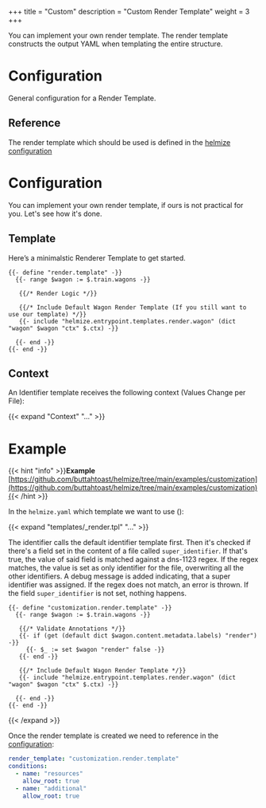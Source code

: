 +++
title = "Custom"
description = "Custom Render Template"
weight = 3
+++

You can implement your own render template. The render template constructs the output YAML when templating the entire structure.

# Configuration

General configuration for a Render Template.

## Reference

The render template which should be used is defined in the [helmize configuration](../../configuration/helmize/#render_template)





# Configuration

You can implement your own render template, if ours is not practical for you. Let's see how it's done.


## Template

Here’s a minimalstic Renderer Template to get started.

```go-text-template
{{- define "render.template" -}}
  {{- range $wagon := $.train.wagons -}}

   {{/* Render Logic */}}

   {{/* Include Default Wagon Render Template (If you still want to use our template) */}}
   {{- include "helmize.entrypoint.templates.render.wagon" (dict "wagon" $wagon "ctx" $.ctx) -}}

  {{- end -}}
{{- end -}}
```

## Context

An Identifier template receives the following context (Values Change per File):

{{< expand "Context" "..." >}}


# Example

{{< hint "info" >}}**Example** [https://github.com/buttahtoast/helmize/tree/main/examples/customization](https://github.com/buttahtoast/helmize/tree/main/examples/customization){{< /hint >}}


In the `helmize.yaml` which template we want to use ():


{{< expand "templates/_render.tpl" "..." >}}

The identifier calls the default identifier template first. Then it's checked if there's a field set in the content of a file called `super_identifier`. If that's true, the value of said field is matched against a dns-1123 regex. If the regex matches, the value is set as only identifier for the file, overwriting all the other identifiers. A debug message is added indicating, that a super identifier was assigned. If the regex does not match, an error is thrown. If the field `super_identifier` is not set, nothing happens.


```go-text-template
{{- define "customization.render.template" -}}
  {{- range $wagon := $.train.wagons -}}

   {{/* Validate Annotations */}}
   {{- if (get (default dict $wagon.content.metadata.labels) "render")  -}}
     {{- $_ := set $wagon "render" false -}}
   {{- end -}}

   {{/* Include Default Wagon Render Template */}}
   {{- include "helmize.entrypoint.templates.render.wagon" (dict "wagon" $wagon "ctx" $.ctx) -}}

  {{- end -}}
{{- end -}}
```

{{< /expand >}}

Once the render template is created we need to reference in the [configuration](../../configuration/helmize/#render_template):

```yaml
render_template: "customization.render.template"
conditions:
  - name: "resources"
    allow_root: true
  - name: "additional"
    allow_root: true
```